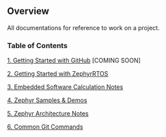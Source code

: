 ## Overview

All documentations for reference to work on a project.

### Table of Contents  
[1. Getting Started with GitHub](Github_Getting_Started.md) [COMING SOON]

[2. Getting Started with ZephyrRTOS](Zephyr_Getting_Started.md) 

[3. Embedded Software Calculation Notes](Calculation_Notes.md)

[4. Zephyr Samples & Demos](Zephyr_Samples.md)

[5. Zephyr Architecture Notes](Zephyr_Notes.md)

[6. Common Git Commands](Git_Commands.md)